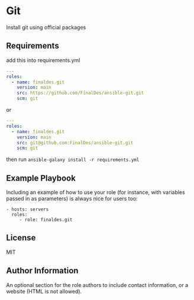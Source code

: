 Git
=========

Install git using official packages


## Requirements
add this into requirements.yml
```yaml
---
roles:
  - name: finaldes.git
    version: main
    src: https://github.com/FinalDes/ansible-git.git
    scm: git
```
or
```yaml
---
roles:
  - name: finaldes.git
    version: main
    src: git@github.com:FinalDes/ansible-git.git
    scm: git
```
then run ` ansible-galaxy install -r requirements.yml `


Example Playbook
----------------

Including an example of how to use your role (for instance, with variables passed in as parameters) is always nice for users too:

    - hosts: servers
      roles:
         - role: finaldes.git

License
-------

MIT

Author Information
------------------

An optional section for the role authors to include contact information, or a website (HTML is not allowed).

